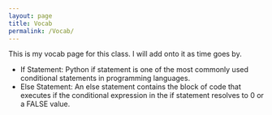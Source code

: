 ```yaml
---
layout: page
title: Vocab 
permalink: /Vocab/
---
```

This is my vocab page for this class. I will add onto it as time goes by. 


- If Statement: Python if statement is one of the most commonly used conditional statements in programming languages.
- Else Statement: An else statement contains the block of code that executes if the conditional expression in the if statement resolves to 0 or a FALSE value.



